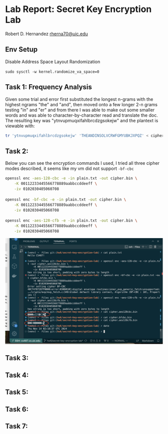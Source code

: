 # Lab Report: Secret Key Encryption Lab

Robert D. Hernandez <rherna70@uic.edu>

## Env Setup

Disable Address Space Layout Randomization

`sudo sysctl -w kernel.randomize_va_space=0`

## Task 1: Frequency Analysis

Given some trial and error first substituted the longest n-grams with the highest ngrams "the" and "and", then moved onto a few longer 2-n grams testing "in" and "er" and from there I was able to make out some smaller words and was able to character-by-character read and translate the doc.  The resulting key was "ytnvupmuqxifahlbrcdzgsokejw" and the plantext is viewable with:

```sh
tr 'ytnvupmuqxifahlbrcdzgsokejw' 'THEANDINSOLVCRWFGMYUBKJXPQZ' < ciphertext.txt > out.txt
```

## Task 2:

Below you can see the encryption commands I used, I tried all three cipher modes described, it seems like my vm did not support `-bf-cbc`

```sh
openssl enc -aes-128-cbc -e -in plain.txt -out cipher.bin \
    -K 00112233445566778889aabbccddeeff \
    -iv 0102030405060708

openssl enc -bf-cbc -e -in plain.txt -out cipher.bin \
    -K 00112233445566778889aabbccddeeff \
    -iv 0102030405060708

openssl enc -aes-128-cfb -e -in plain.txt -out cipher.bin \
    -K 00112233445566778889aabbccddeeff \
    -iv 0102030405060708
```

![alt text](images/task2.png)

## Task 3:
## Task 4:
## Task 5:
## Task 6:
## Task 7:
